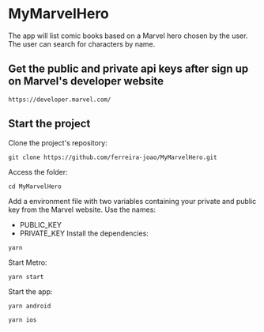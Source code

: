 # MyMarvelHero
The app will list comic books based on a Marvel hero chosen by the user. The user can search for characters by name.

## Get the public and private api keys after sign up on Marvel's developer website
```
https://developer.marvel.com/
```

## Start the project
Clone the project's repository:
```
git clone https://github.com/ferreira-joao/MyMarvelHero.git
```
Access the folder:
```
cd MyMarvelHero
```
Add a environment file with two variables containing your private and public key from the Marvel website. Use the names:
- PUBLIC_KEY
- PRIVATE_KEY
Install the dependencies:
```
yarn
```
Start Metro:
```
yarn start
```
Start the app:
```
yarn android
```
```
yarn ios
```
